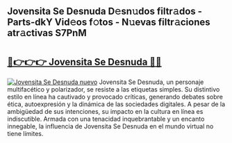 ## Jovensita Se Desnuda D𝚎sn𝚞dos filtr𝚊dos - Parts-dkY Vid𝚎os f𝚘tos - N𝚞evas filtr𝚊ciones atr𝚊ctivas S7PnM

# <h2><a href="http://mb8f1z4.tromn.icu/?c=Jovensita+Se+Desnuda">🔗👉👉👉 Jovensita Se Desnuda 🔗🔗</a></h2>

[![Jovensita Se Desnuda nuevo](https://i.imgur.com/pEAQMta.gif)](http://mb8f1z4.tromn.icu/?c=Jovensita+Se+Desnuda)
Jovensita Se Desnuda, un personaje multifacético y polarizador, se resiste a las etiquetas simples. Su distintivo estilo en línea ha cautivado y provocado críticas, generando debates sobre ética, autoexpresión y la dinámica de las sociedades digitales. A pesar de la ambigüedad de sus intenciones, su impacto en la cultura en línea es indiscutible. Armada con una tenacidad inquebrantable y un encanto innegable, la influencia de Jovensita Se Desnuda en el mundo virtual no tiene límites.
